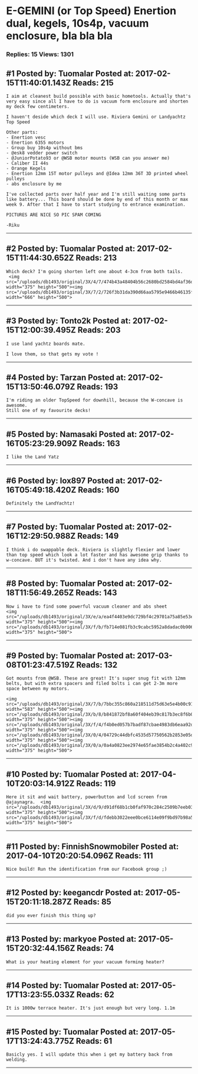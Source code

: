 # E-GEMINI (or Top Speed) Enertion dual, kegels, 10s4p, vacuum enclosure, bla bla bla

### Replies: 15 Views: 1301

## \#1 Posted by: Tuomalar Posted at: 2017-02-15T11:40:01.143Z Reads: 215

```
I aim at cleanest build possible with basic hometools. Actually that's very easy since all I have to do is vacuum form enclosure and shorten my deck few centimeters.

I haven't deside which deck I will use. Riviera Gemini or Landyachtz Top Speed

Other parts:
- Enertion vesc 
- Enertion 6355 motors
- Group buy 10s4p without bms
- @esk8 vedder power switch 
- @JuniorPotato93 or @WSB motor mounts (WSB can you answer me)  
- Caliber II 44s
- Orange Kegels
- Enertion 12mm 15T motor pulleys and @Idea 12mm 36T 3D printed wheel pulleys
- abs enclosure by me

I've collected parts over half year and I'm still waiting some parts like battery... This board should be done by end of this month or max week 9. After that I have to start studying to entrance examination. 

PICTURES ARE NICE SO PIC SPAM COMING

-Riku
```

---
## \#2 Posted by: Tuomalar Posted at: 2017-02-15T11:44:30.652Z Reads: 213

```
Which deck? I'm going shorten left one about 4-3cm from both tails.
 <img src="/uploads/db1493/original/3X/4/7/474b43a48404b56c2680bd2584bd4af36de374df.JPG" width="375" height="500"><img src="/uploads/db1493/original/3X/7/2/726f3b31da390d66aa5795e9466b46135f41e178.JPG" width="666" height="500">
```

---
## \#3 Posted by: Tonto2k Posted at: 2017-02-15T12:00:39.495Z Reads: 203

```
I use land yachtz boards mate. 

I love them, so that gets my vote !
```

---
## \#4 Posted by: Tarzan Posted at: 2017-02-15T13:50:46.079Z Reads: 193

```
I'm riding an older TopSpeed for downhill, because the W-concave is awesome.
Still one of my favourite decks!
```

---
## \#5 Posted by: Namasaki Posted at: 2017-02-16T05:23:29.909Z Reads: 163

```
I like the Land Yatz
```

---
## \#6 Posted by: lox897 Posted at: 2017-02-16T05:49:18.420Z Reads: 160

```
Definitely the LandYachtz!
```

---
## \#7 Posted by: Tuomalar Posted at: 2017-02-16T12:29:50.988Z Reads: 149

```
I think i do swappable deck. Riviera is slightly flexier and lower than top speed which look a lot faster and has awesome grip thanks to w-concave. BUT it's twisted. And i don't have any idea why.
```

---
## \#8 Posted by: Tuomalar Posted at: 2017-02-18T11:56:49.265Z Reads: 143

```
Now i have to find some powerful vacuum cleaner and abs sheet 
<img src="/uploads/db1493/original/3X/e/a/ea4f4403e9dc729bf4c29701a75a85e53eddc40c.JPG" width="375" height="500"><img src="/uploads/db1493/original/3X/f/b/fb714e081fb3c9cabc5952a8dadac0b906a0ed16.JPG" width="375" height="500">
```

---
## \#9 Posted by: Tuomalar Posted at: 2017-03-08T01:23:47.519Z Reads: 132

```
Got mounts from @WSB. These are great! It's super snug fit with 12mm belts, but with extra spacers and filed bolts i can get 2-3m more space between my motors. 

<img src="/uploads/db1493/original/3X/7/b/7bbc355c860a218511d75d63e5e4b00c91cc1e63.JPG" width="583" height="500"><img src="/uploads/db1493/original/3X/b/8/b841872bf8a60f404eb39c817b3ec8f6b02479a5.JPG" width="375" height="500"><img src="/uploads/db1493/original/3X/f/4/f4b0ed057b7badf87cbae4983db6eaa92dd5cbf9.JPG" width="375" height="500"><img src="/uploads/db1493/original/3X/0/4/04729c44dbfc4535d57750562b2853e05d9e52ac.JPG" width="375" height="500"><img src="/uploads/db1493/original/3X/0/a/0a4a0823ee2974e65fae3854b2c4a402c925ab5e.JPG" width="375" height="500">
```

---
## \#10 Posted by: Tuomalar Posted at: 2017-04-10T20:03:14.912Z Reads: 119

```
Here it sit and wait battery, powerbutton and lcd screen from @ajaynagra.  <img src="/uploads/db1493/original/3X/d/9/d91df68b1cb0faf970c284c2509b7eeb035b831c.JPG" width="375" height="500"><img src="/uploads/db1493/original/3X/f/d/fdebb3022eee0bce6114e09f9bd97b98a58d4e75.JPG" width="375" height="500">
```

---
## \#11 Posted by: FinnishSnowmobiler Posted at: 2017-04-10T20:20:54.096Z Reads: 111

```
Nice build! Run the identification from our Facebook group ;)
```

---
## \#12 Posted by: keegancdr Posted at: 2017-05-15T20:11:18.287Z Reads: 85

```
did you ever finish this thing up?
```

---
## \#13 Posted by: markyoe Posted at: 2017-05-15T20:32:44.156Z Reads: 74

```
What is your heating element for your vacuum forming heater?
```

---
## \#14 Posted by: Tuomalar Posted at: 2017-05-17T13:23:55.033Z Reads: 62

```
It is 1000w terrace heater. It's just enough but very long. 1.1m
```

---
## \#15 Posted by: Tuomalar Posted at: 2017-05-17T13:24:43.775Z Reads: 61

```
Basicly yes. I will update this when i get my battery back from welding.
```

---
